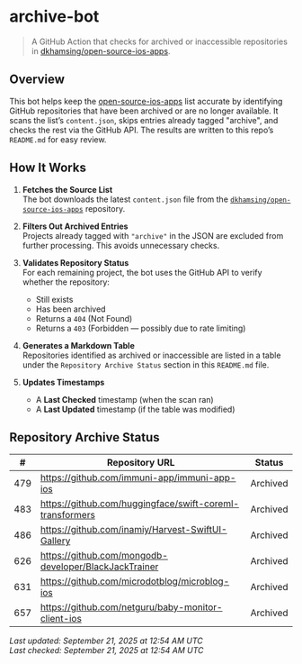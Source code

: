 # archive-bot

> A GitHub Action that checks for archived or inaccessible repositories in [dkhamsing/open-source-ios-apps](https://github.com/dkhamsing/open-source-ios-apps).

## Overview

This bot helps keep the [open-source-ios-apps](https://github.com/dkhamsing/open-source-ios-apps) list accurate by identifying GitHub repositories that have been archived or are no longer available. It scans the list’s `content.json`, skips entries already tagged "archive", and checks the rest via the GitHub API. The results are written to this repo’s `README.md` for easy review.


## How It Works

1. **Fetches the Source List**  
   The bot downloads the latest `content.json` file from the [`dkhamsing/open-source-ios-apps`](https://github.com/dkhamsing/open-source-ios-apps) repository.

2. **Filters Out Archived Entries**  
   Projects already tagged with `"archive"` in the JSON are excluded from further processing. This avoids unnecessary checks.

3. **Validates Repository Status**  
   For each remaining project, the bot uses the GitHub API to verify whether the repository:
   - Still exists
   - Has been archived
   - Returns a `404` (Not Found)
   - Returns a `403` (Forbidden — possibly due to rate limiting)

4. **Generates a Markdown Table**  
   Repositories identified as archived or inaccessible are listed in a table under the `Repository Archive Status` section in this `README.md` file.

5. **Updates Timestamps**  
   - A **Last Checked** timestamp (when the scan ran)
   - A **Last Updated** timestamp (if the table was modified)


## Repository Archive Status

| # | Repository URL | Status |
|---|----------------|--------|
| 479 | https://github.com/immuni-app/immuni-app-ios | Archived |
| 483 | https://github.com/huggingface/swift-coreml-transformers | Archived |
| 486 | https://github.com/inamiy/Harvest-SwiftUI-Gallery | Archived |
| 626 | https://github.com/mongodb-developer/BlackJackTrainer | Archived |
| 631 | https://github.com/microdotblog/microblog-ios | Archived |
| 657 | https://github.com/netguru/baby-monitor-client-ios | Archived |

*Last updated: September 21, 2025 at 12:54 AM UTC*  
*Last checked: September 21, 2025 at 12:54 AM UTC*
